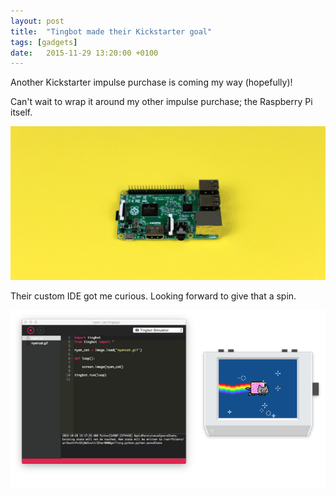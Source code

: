 ```yaml
---
layout: post
title:  "Tingbot made their Kickstarter goal"
tags: [gadgets]
date:   2015-11-29 13:20:00 +0100
---
```


Another Kickstarter impulse purchase is coming my way (hopefully)!

Can't wait to wrap it around my other impulse purchase; the Raspberry Pi itself.

![GIF showing a Tingbot being assembled](/assets/blog/d6714c55f5f34249f5ce49d0f67b43b4_original.gif)

Their custom IDE got me curious. Looking forward to give that a spin.

![The Tingbot IDE called Tide](/assets/blog/5f86f0b07d25ed77630ab07bb22034fe_original.png)
